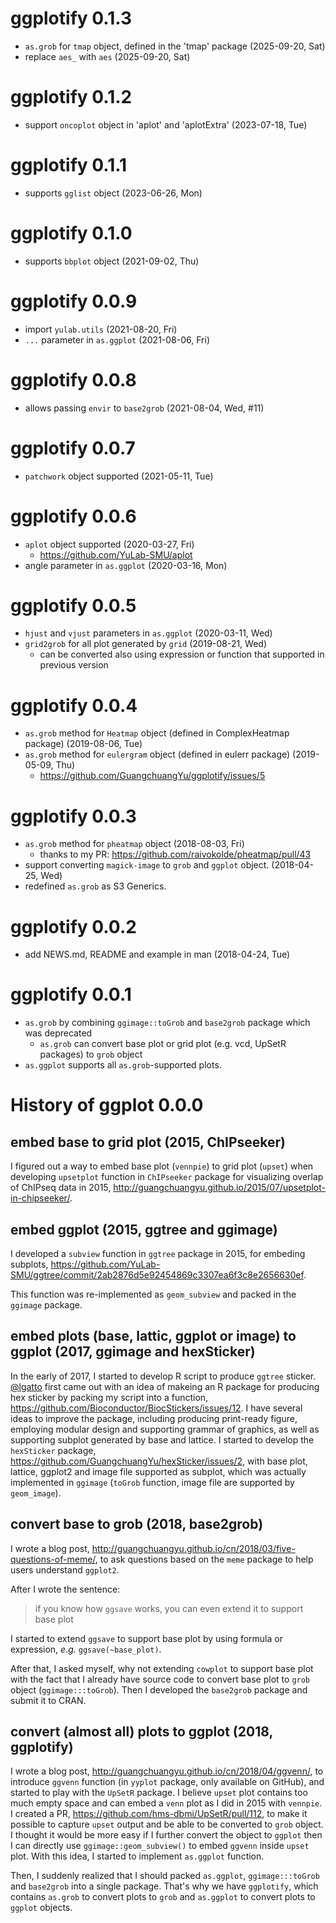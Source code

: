 # ggplotify 0.1.3

+ `as.grob` for `tmap` object, defined in the 'tmap' package (2025-09-20, Sat) 
+ replace `aes_` with `aes` (2025-09-20, Sat)

# ggplotify 0.1.2

+ support `oncoplot` object in 'aplot' and 'aplotExtra' (2023-07-18, Tue)

# ggplotify 0.1.1

+ supports `gglist` object (2023-06-26, Mon)

# ggplotify 0.1.0

+ supports `bbplot` object (2021-09-02, Thu)

# ggplotify 0.0.9

+ import `yulab.utils` (2021-08-20, Fri)
+ `...` parameter in `as.ggplot` (2021-08-06, Fri)

# ggplotify 0.0.8

+ allows passing `envir` to `base2grob` (2021-08-04, Wed, #11)

# ggplotify 0.0.7

+ `patchwork` object supported (2021-05-11, Tue)

# ggplotify 0.0.6

+ `aplot` object supported (2020-03-27, Fri)
  - <https://github.com/YuLab-SMU/aplot>
+ angle parameter in `as.ggplot` (2020-03-16, Mon)

# ggplotify 0.0.5

+ `hjust` and `vjust` parameters in `as.ggplot` (2020-03-11, Wed)
+ `grid2grob` for all plot generated by `grid` (2019-08-21, Wed)
  - can be converted also using expression or function that supported in previous version

# ggplotify 0.0.4

+ `as.grob` method for `Heatmap` object (defined in ComplexHeatmap package) (2019-08-06, Tue)
+ `as.grob` method for `eulergram` object (defined in eulerr package) (2019-05-09, Thu)
  - <https://github.com/GuangchuangYu/ggplotify/issues/5>

# ggplotify 0.0.3

+ `as.grob` method for `pheatmap` object (2018-08-03, Fri)
    - thanks to my PR: <https://github.com/raivokolde/pheatmap/pull/43>
+ support converting `magick-image` to `grob` and `ggplot` object.  (2018-04-25, Wed)
+ redefined `as.grob` as S3 Generics.

# ggplotify 0.0.2

+ add NEWS.md, README and example in man (2018-04-24, Tue)

# ggplotify 0.0.1

+ `as.grob` by combining `ggimage::toGrob` and `base2grob` package which was deprecated
  - `as.grob` can convert base plot or grid plot (e.g. vcd, UpSetR packages) to
    `grob` object
+ `as.ggplot` supports all `as.grob`-supported plots.


# History of ggplot 0.0.0 

## embed base to grid plot (2015, ChIPseeker)

I figured out a way to embed base plot (`vennpie`) to grid plot (`upset`) when
developing `upsetplot` function in `ChIPseeker` package for visualizing overlap
of ChIPseq data in 2015, <http://guangchuangyu.github.io/2015/07/upsetplot-in-chipseeker/>.

## embed ggplot (2015, ggtree and ggimage)

I developed a `subview` function in `ggtree` package in 2015, for embeding
subplots,
<https://github.com/YuLab-SMU/ggtree/commit/2ab2876d5e92454869c3307ea6f3c8e2656630ef>.

This function was re-implemented as `geom_subview` and packed in the `ggimage`
package.

## embed plots (base, lattic, ggplot or image) to ggplot (2017, ggimage and hexSticker)

In the early of 2017, I started to develop R script to produce `ggtree` sticker.
[@lgatto](https://github.com/lgatto) first came out with an idea of makeing an R package for producing hex
sticker by packing my script into a function, <https://github.com/Bioconductor/BiocStickers/issues/12>. I have
several ideas to improve the package, including producing print-ready figure,
employing modular design and supporting grammar of graphics, as well as supporting
subplot generated by base and lattice. I started to develop the
`hexSticker` package, <https://github.com/GuangchuangYu/hexSticker/issues/2>,
with base plot, lattice, ggplot2 and image file supported as subplot, which was
actually implemented in `ggimage` (`toGrob` function, image file are supported
by `geom_image`).


## convert base to grob (2018, base2grob)

I wrote a blog
post, <http://guangchuangyu.github.io/cn/2018/03/five-questions-of-meme/>, to
ask questions based on the `meme` package to help users understand `ggplot2`.

After I wrote the sentence:

> if you know how `ggsave` works, you can even extend it to support base plot

I started to extend `ggsave` to support base plot by using formula or
expression, *e.g.* `ggsave(~base_plot)`.

After that, I asked myself, why not extending `cowplot` to support base plot
with the fact that I already have source code to convert base plot to `grob`
object (`ggimage:::toGrob`). Then I developed the `base2grob` package and submit
it to CRAN.

## convert (almost all) plots to ggplot (2018, ggplotify)

I wrote a blog post, http://guangchuangyu.github.io/cn/2018/04/ggvenn/, to
introduce `ggvenn` function (in `yyplot` package, only available on GitHub), and started
to play with the `UpSetR` package. I believe `upset` plot contains too much
empty space and can embed a `venn` plot as I did in 2015 with `vennpie`. I created a
PR, <https://github.com/hms-dbmi/UpSetR/pull/112>, to make it possible to
capture `upset` output and be able to be converted to `grob` object. I thought it would be more
easy if I further convert the object to `ggplot` then I can directly use
`ggimage::geom_subview()` to embed `ggvenn` inside `upset` plot. With this idea,
I started to implement `as.ggplot` function.

Then, I suddenly realized that I should packed `as.ggplot`, `ggimage:::toGrob` and
`base2grob` into a single package. That's why we have `ggplotify`, which
contains `as.grob` to convert plots to `grob` and `as.ggplot` to convert plots
to `ggplot` objects.

